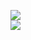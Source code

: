[![](https://img.shields.io/badge/Made%20With-Github%20Spray-lightgrey.svg?style=for-the-badge&logo=github)](https://github.com/Annihil/github-spray#28202)  
[![](https://i.imgur.com/2DrTn0Z.gif)](https://github.com/Annihil/github-spray)